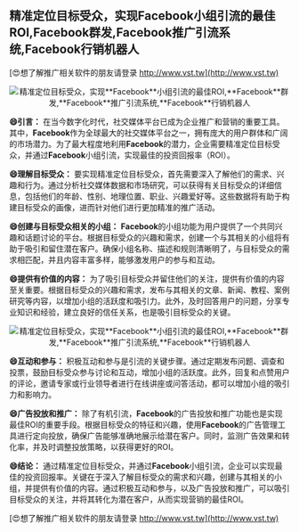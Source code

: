 ## **精准定位目标受众，实现**Facebook**小组引流的最佳ROI,**Facebook**群发,**Facebook**推广引流系统,**Facebook**行销机器人**

[😍想了解推广相关软件的朋友请登录 http://www.vst.tw](http://www.vst.tw)

 <center><img src="https://vst.tw/MP4/tuiguang/png/2.png" alt="精准定位目标受众，实现**Facebook**小组引流的最佳ROI,**Facebook**群发,**Facebook**推广引流系统,**Facebook**行销机器人"></center>

**😄引言：**
在当今数字化时代，社交媒体平台已成为企业推广和营销的重要工具。其中，**Facebook**作为全球最大的社交媒体平台之一，拥有庞大的用户群体和广阔的市场潜力。为了最大程度地利用**Facebook**的潜力，企业需要精准定位目标受众，并通过**Facebook**小组引流，实现最佳的投资回报率（ROI）。

**😄理解目标受众：**
要实现精准定位目标受众，首先需要深入了解他们的需求、兴趣和行为。通过分析社交媒体数据和市场研究，可以获得有关目标受众的详细信息，包括他们的年龄、性别、地理位置、职业、兴趣爱好等。这些数据将有助于构建目标受众的画像，进而针对他们进行更加精准的推广活动。

**😄创建与目标受众相关的小组：**
**Facebook**的小组功能为用户提供了一个共同兴趣和话题讨论的平台。根据目标受众的兴趣和需求，创建一个与其相关的小组将有助于吸引和留住潜在客户。确保小组名称、描述和规则清晰明了，与目标受众的需求相匹配，并且内容丰富多样，能够激发用户的参与和互动。

**😄提供有价值的内容：**
为了吸引目标受众并留住他们的关注，提供有价值的内容至关重要。根据目标受众的兴趣和需求，发布与其相关的文章、新闻、教程、案例研究等内容，以增加小组的活跃度和吸引力。此外，及时回答用户的问题，分享专业知识和经验，建立良好的信任关系，也是吸引目标受众的关键。

 <center><img src="https://vst.tw/MP4/tuiguang/png/1.png" alt="精准定位目标受众，实现**Facebook**小组引流的最佳ROI,**Facebook**群发,**Facebook**推广引流系统,**Facebook**行销机器人"></center>

**😄互动和参与：**
积极互动和参与是引流的关键步骤。通过定期发布问题、调查和投票，鼓励目标受众参与讨论和互动，增加小组的活跃度。此外，回复和点赞用户的评论，邀请专家或行业领导者进行在线讲座或问答活动，都可以增加小组的吸引力和影响力。

**😄广告投放和推广：**
除了有机引流，**Facebook**的广告投放和推广功能也是实现最佳ROI的重要手段。根据目标受众的特征和兴趣，使用**Facebook**的广告管理工具进行定向投放，确保广告能够准确地展示给潜在客户。同时，监测广告效果和转化率，并及时调整投放策略，以获得更好的ROI。

**😄结论：**
通过精准定位目标受众，并通过**Facebook**小组引流，企业可以实现最佳的投资回报率。关键在于深入了解目标受众的需求和兴趣，创建与其相关的小组，并提供有价值的内容。通过积极互动和参与，以及广告投放和推广，可以吸引目标受众的关注，并将其转化为潜在客户，从而实现营销的最佳ROI。

[😍想了解推广相关软件的朋友请登录 http://www.vst.tw](http://www.vst.tw)



